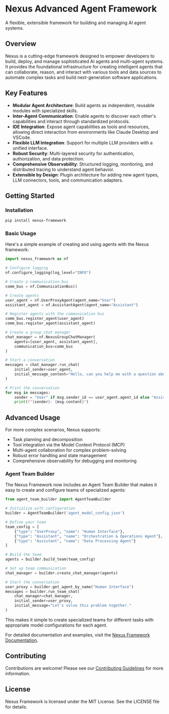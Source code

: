 # Nexus Advanced Agent Framework

A flexible, extensible framework for building and managing AI agent systems.

## Overview

Nexus is a cutting-edge framework designed to empower developers to build, deploy, and manage sophisticated AI agents and multi-agent systems. It provides the foundational infrastructure for creating intelligent agents that can collaborate, reason, and interact with various tools and data sources to automate complex tasks and build next-generation software applications.

## Key Features

- **Modular Agent Architecture**: Build agents as independent, reusable modules with specialized skills.
- **Inter-Agent Communication**: Enable agents to discover each other's capabilities and interact through standardized protocols.
- **IDE Integration**: Expose agent capabilities as tools and resources, allowing direct interaction from environments like Claude Desktop and VSCode.
- **Flexible LLM Integration**: Support for multiple LLM providers with a unified interface.
- **Robust Security**: Multi-layered security for authentication, authorization, and data protection.
- **Comprehensive Observability**: Structured logging, monitoring, and distributed tracing to understand agent behavior.
- **Extensible by Design**: Plugin architecture for adding new agent types, LLM connectors, tools, and communication adapters.

## Getting Started

### Installation

```bash
pip install nexus-framework
```

### Basic Usage

Here's a simple example of creating and using agents with the Nexus framework:

```python
import nexus_framework as nf

# Configure logging
nf.configure_logging(log_level="INFO")

# Create a communication bus
comm_bus = nf.CommunicationBus()

# Create agents
user_agent = nf.UserProxyAgent(agent_name="User")
assistant_agent = nf.AssistantAgent(agent_name="Assistant")

# Register agents with the communication bus
comm_bus.register_agent(user_agent)
comm_bus.register_agent(assistant_agent)

# Create a group chat manager
chat_manager = nf.NexusGroupChatManager(
    agents=[user_agent, assistant_agent],
    communication_bus=comm_bus
)

# Start a conversation
messages = chat_manager.run_chat(
    initial_sender=user_agent,
    initial_message_content="Hello, can you help me with a question about Python?"
)

# Print the conversation
for msg in messages:
    sender = "User" if msg.sender_id == user_agent.agent_id else "Assistant"
    print(f"{sender}: {msg.content}")
```

## Advanced Usage

For more complex scenarios, Nexus supports:

- Task planning and decomposition
- Tool integration via the Model Context Protocol (MCP)
- Multi-agent collaboration for complex problem-solving
- Robust error handling and state management
- Comprehensive observability for debugging and monitoring

### Agent Team Builder

The Nexus Framework now includes an Agent Team Builder that makes it easy to create and configure teams of specialized agents:

```python
from agent_team_builder import AgentTeamBuilder

# Initialize with configuration
builder = AgentTeamBuilder('agent_model_config.json')

# Define your team
team_config = [
    {"type": "UserProxy", "name": "Human Interface"},
    {"type": "Assistant", "name": "Orchestration & Operations Agent"},
    {"type": "Assistant", "name": "Data Processing Agent"}
]

# Build the team
agents = builder.build_team(team_config)

# Set up team communication
chat_manager = builder.create_chat_manager(agents)

# Start the conversation
user_proxy = builder.get_agent_by_name("Human Interface")
messages = builder.run_team_chat(
    chat_manager=chat_manager,
    initial_sender=user_proxy,
    initial_message="Let's solve this problem together."
)
```

This makes it simple to create specialized teams for different tasks with appropriate model configurations for each agent.

For detailed documentation and examples, visit the [Nexus Framework Documentation](https://nexusframework.org/docs).

## Contributing

Contributions are welcome! Please see our [Contributing Guidelines](https://nexusframework.org/contributing) for more information.

## License

Nexus Framework is licensed under the MIT License. See the LICENSE file for details.
